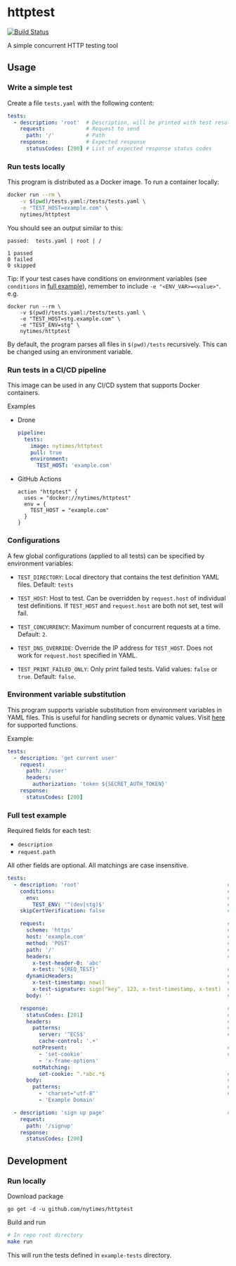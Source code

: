 # httptest

[![Build Status](https://cloud.drone.io/api/badges/nytimes/httptest/status.svg)](https://cloud.drone.io/nytimes/httptest)

A simple concurrent HTTP testing tool

## Usage

### Write a simple test

Create a file `tests.yaml` with the following content:

```yaml
tests:
  - description: 'root'  # Description, will be printed with test results
    request:             # Request to send
      path: '/'          # Path
    response:            # Expected response
      statusCodes: [200] # List of expected response status codes
```

### Run tests locally

This program is distributed as a Docker image. To run a container locally:
```bash
docker run --rm \
    -v $(pwd)/tests.yaml:/tests/tests.yaml \
    -e "TEST_HOST=example.com" \
    nytimes/httptest
```

You should see an output similar to this:
```
passed:  tests.yaml | root | /

1 passed
0 failed
0 skipped
```

Tip: If your test cases have conditions on environment variables (see `conditions` in [full example](#full-test-example)), remember to include `-e "<ENV_VAR>=<value>"`. e.g.

```
docker run --rm \
    -v $(pwd)/tests.yaml:/tests/tests.yaml \
    -e "TEST_HOST=stg.example.com" \
    -e "TEST_ENV=stg" \
    nytimes/httptest
```

By default, the program parses all files in `$(pwd)/tests` recursively.
This can be changed using an environment variable.

### Run tests in a CI/CD pipeline

This image can be used in any CI/CD system that supports Docker containers.

Examples

- Drone

  ```yaml
  pipeline:
    tests:
      image: nytimes/httptest
      pull: true
      environment:
        TEST_HOST: 'example.com'
  ```

- GitHub Actions

  ```hcl
  action "httptest" {
    uses = "docker://nytimes/httptest"
    env = {
      TEST_HOST = "example.com"
    }
  }
  ```

### Configurations

A few global configurations (applied to all tests) can be specified by
environment variables:

- `TEST_DIRECTORY`: Local directory that contains the test definition YAML
  files. Default: `tests`

- `TEST_HOST`: Host to test. Can be overridden by `request.host` of individual
  test definitions. If `TEST_HOST` and `request.host` are both not set, test
  will fail.

- `TEST_CONCURRENCY`: Maximum number of concurrent requests at a time.
  Default: `2`.

- `TEST_DNS_OVERRIDE`: Override the IP address for `TEST_HOST`. Does not work
  for `request.host` specified in YAML.

- `TEST_PRINT_FAILED_ONLY`: Only print failed tests. Valid values: `false` or
  `true`. Default: `false`.

### Environment variable substitution

This program supports variable substitution from environment variables in YAML
files. This is useful for handling secrets or dynamic values.
Visit [here](https://github.com/drone/envsubst) for
supported functions.

Example:

```yaml
tests:
  - description: 'get current user'
    request:
      path: '/user'
      headers:
        authorization: 'token ${SECRET_AUTH_TOKEN}'
    response:
      statusCodes: [200]
```

### Full test example

Required fields for each test:

- `description`
- `request.path`

All other fields are optional. All matchings are case insensitive.

```yaml
tests:
  - description: 'root'                                               # Description, will be printed with test results. Required
    conditions:                                                       # Specify conditions. Test only runs when all conditions are met
      env:                                                            # Matches an environment variable
        TEST_ENV: '^(dev|stg)$'                                       # Environment variable name : regular expression
    skipCertVerification: false                                       # Set true to skip verification of server TLS certificate (insecure and not recommended)

    request:                                                          # Request to send
      scheme: 'https'                                                 # URL scheme. Only http and https are supported. Default: https
      host: 'example.com'                                             # Host to test against (this overrides TEST_HOST for this specific test)
      method: 'POST'                                                  # HTTP method. Default: GET
      path: '/'                                                       # Path to hit. Required
      headers:                                                        # Headers
        x-test-header-0: 'abc'
        x-test: '${REQ_TEST}'                                         # Environment variable substitution
      dynamicHeaders:                                                 # Headers whose values are dynamically computed at runtime
        x-test-timestamp: now()                                       # Calling a no-arg function to get the header value
        x-test-signature: sign("key", 123, x-test-timestamp, x-test)  # Functions can also accept literals and the values of previously set headers
      body: ''                                                        # Request body. Processed as string

    response:                                                         # Expected response
      statusCodes: [201]                                              # List of expected response status codes
      headers:                                                        # Expected response headers
        patterns:                                                     # Match response header patterns
          server: '^ECS$'                                             # Header name : regular expression
          cache-control: '.+'
        notPresent:                                                   # Specify headers not expected to exist.
          - 'set-cookie'                                              # These are not regular expressions
          - 'x-frame-options'
        notMatching:
          set-cookie: ^.*abc.*$                                       # Specify headers expected to exist but NOT match the given regex
      body:                                                           # Response body
        patterns:                                                     # Response body has to match all patterns in this list in order to pass test
          - 'charset="utf-8"'                                         # Regular expressions
          - 'Example Domain'

  - description: 'sign up page'                                       # Second test
    request:
      path: '/signup'
    response:
      statusCodes: [200]
```

## Development

### Run locally

Download package
```
go get -d -u github.com/nytimes/httptest
```

Build and run
```bash
# In repo root directory
make run
```
This will run the tests defined in `example-tests` directory.
